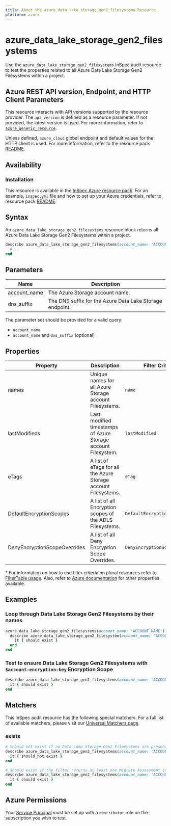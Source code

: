 ```yaml
---
title: About the azure_data_lake_storage_gen2_filesystems Resource
platform: azure
---
```


# azure_data_lake_storage_gen2_filesystems

Use the `azure_data_lake_storage_gen2_filesystems` InSpec audit resource to test the properties related to all Azure Data Lake Storage Gen2 Filesystems within a project.

## Azure REST API version, Endpoint, and HTTP Client Parameters

This resource interacts with API versions supported by the resource provider. The `api_version` is defined as a resource parameter.
If not provided, the latest version is used. For more information, refer to [`azure_generic_resource`](azure_generic_resource.md).

Unless defined, `azure_cloud` global endpoint and default values for the HTTP client is used. For more information, refer to the resource pack [README](../../README.md).

## Availability

### Installation

This resource is available in the [InSpec Azure resource pack](https://github.com/inspec/inspec-azure). For an example, `inspec.yml` file and how to set up your Azure credentials, refer to resource pack [README](../../README.md#Service-Principal).

## Syntax

An `azure_data_lake_storage_gen2_filesystems` resource block returns all Azure Data Lake Storage Gen2 Filesystems within a project.

```ruby
describe azure_data_lake_storage_gen2_filesystems(account_name: 'ACCOUNT_NAME') do
  #...
end
```

## Parameters
| Name           | Description                                                                      |
|----------------|----------------------------------------------------------------------------------|
| account_name   | The Azure Storage account name.                                                  |
| dns_suffix     | The DNS suffix for the Azure Data Lake Storage endpoint.                         |

The parameter set should be provided for a valid query:
- `account_name`
- `account_name` and `dns_suffix` (optional)

## Properties

|Property                        | Description                                                            | Filter Criteria<superscript>*</superscript> |
|--------------------------------|------------------------------------------------------------------------|------------------|
| names                          | Unique names for all Azure Storage account Filesystems.                | `name`           |
| lastModifieds                  | Last modified timestamps of Azure Storage account Filesystem.          | `lastModified`   |
| eTags                          | A list of eTags for all the Azure Storage account Filesystems.         | `eTag`           |
| DefaultEncryptionScopes        | A list of all Encryption scopes of the ADLS Filesystems.               | `DefaultEncryptionScope`|
| DenyEncryptionScopeOverrides   | A list of all Deny Encryption Scope Overrides.                         | `DenyEncryptionScopeOverrides`|



<superscript>*</superscript> For information on how to use filter criteria on plural resources refer to [FilterTable usage](https://github.com/inspec/inspec/blob/master/dev-docs/filtertable-usage.md).
Also, refer to [Azure documentation](https://docs.microsoft.com/en-us/rest/api/storageservices/datalakestoragegen2/filesystem/list) for other properties available. 

## Examples

### Loop through Data Lake Storage Gen2 Filesystems by their names

```ruby
azure_data_lake_storage_gen2_filesystems(account_name: 'ACCOUNT_NAME').names.each do |name|
  describe azure_data_lake_storage_gen2_filesystem(account_name: 'ACCOUNT_NAME', name: name) do
    it { should exist }
  end
end
```

### Test to ensure Data Lake Storage Gen2 Filesystems with `$account-encryption-key` Encryption Scope

```ruby
describe azure_data_lake_storage_gen2_filesystems(account_name: 'ACCOUNT_NAME').where(DefaultEncryptionScope: '$account-encryption-key') do
  it { should exist }
end
```

## Matchers

This InSpec audit resource has the following special matchers. For a full list of available matchers, please visit our [Universal Matchers page](https://www.inspec.io/docs/reference/matchers/).

### exists

```ruby
# Should not exist if no Data Lake Storage Gen2 Filesystems are present in the project and in the resource group
describe azure_data_lake_storage_gen2_filesystems(account_name: 'ACCOUNT_NAME') do
  it { should_not exist }
end

# Should exist if the filter returns at least one Migrate Assessment in the project and in the resource group
describe azure_data_lake_storage_gen2_filesystems(account_name: 'ACCOUNT_NAME') do
  it { should exist }
end
```

## Azure Permissions

Your [Service Principal](https://docs.microsoft.com/en-us/azure/azure-resource-manager/resource-group-create-service-principal-portal) must be set up with a `contributor` role on the subscription you wish to test.